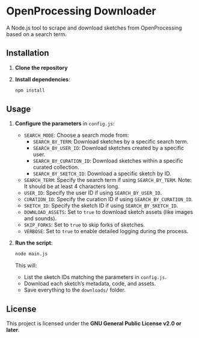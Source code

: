 # OpenProcessing Downloader

A Node.js tool to scrape and download sketches from OpenProcessing based on a search term.

## Installation

1. **Clone the repository**

2. **Install dependencies**:

   ```bash
   npm install
   ```

## Usage

1. **Configure the parameters** in `config.js`:
   - `SEARCH_MODE`: Choose a search mode from:
     - `SEARCH_BY_TERM`: Download sketches by a specific search term.
     - `SEARCH_BY_USER_ID`: Download sketches created by a specific user.
     - `SEARCH_BY_CURATION_ID`: Download sketches within a specific curated collection.
     - `SEARCH_BY_SKETCH_ID`: Download a specific sketch by ID.
   - `SEARCH_TERM`: Specify the search term if using `SEARCH_BY_TERM`. Note: It should be at least 4 characters long.
   - `USER_ID`: Specify the user ID if using `SEARCH_BY_USER_ID`.
   - `CURATION_ID`: Specify the curation ID if using `SEARCH_BY_CURATION_ID`.
   - `SKETCH_ID`: Specify the sketch ID if using `SEARCH_BY_SKETCH_ID`.
   - `DOWNLOAD_ASSETS`: Set to `true` to download sketch assets (like images and sounds).
   - `SKIP_FORKS`: Set to `true` to skip forks of sketches.
   - `VERBOSE`: Set to `true` to enable detailed logging during the process.

2. **Run the script**:

   ```bash
   node main.js
   ```

   This will:
   - List the sketch IDs matching the parameters in `config.js`.
   - Download each sketch’s metadata, code, and assets.
   - Save everything to the `downloads/` folder.

## License

This project is licensed under the **GNU General Public License v2.0 or later**.